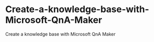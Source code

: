 # Create-a-knowledge-base-with-Microsoft-QnA-Maker
Create a knowledge base with Microsoft QnA Maker
